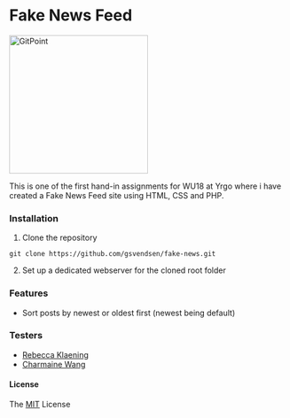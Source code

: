 # Fake News Feed
  <img alt="GitPoint" title="GitPoint" src="https://cdn.dribbble.com/users/393983/screenshots/3336307/fake_news_by_laura_guardalabene_for_junk-o.jpg" width="250">

This is one of the first hand-in assignments for WU18 at Yrgo where i have created a Fake News Feed site using HTML, CSS and PHP.

### Installation
1. Clone the repository
```
git clone https://github.com/gsvendsen/fake-news.git
```
2. Set up a dedicated webserver for the cloned root folder

### Features
- Sort posts by newest or oldest first (newest being default)

### Testers
- <a href="https://github.com/rebeccaklaening">Rebecca Klaening</a>
- <a href="https://github.com/Charmaine-wang">Charmaine Wang</a>


#### License
The [MIT](https://github.com/gsvendsen/fake-news/blob/master/LICENSE) License
